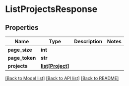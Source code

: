 # ListProjectsResponse

## Properties
Name | Type | Description | Notes
------------ | ------------- | ------------- | -------------
**page_size** | **int** |  | 
**page_token** | **str** |  | 
**projects** | [**list[Project]**](Project.md) |  | 

[[Back to Model list]](../README.md#documentation-for-models) [[Back to API list]](../README.md#documentation-for-api-endpoints) [[Back to README]](../README.md)


